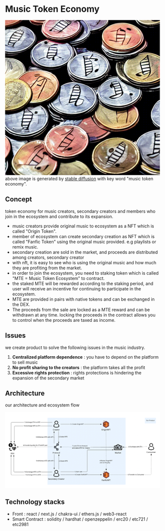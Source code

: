 # Music Token Economy

![mainImg](./assets/image.png)  
above image is generated by [stable diffusion](https://github.com/CompVis/stable-diffusion) with key word "music token economy".

## Concept

token economy for music creators, secondary creators and members who join in the ecosystem and contribute to its expansion.

- music creators provide original music to ecosystem as a NFT which is called "Origin Token".
- member of ecosystem can create secondary creation as NFT which is called "Fanfic Token" using the original music provided. e.g playlists or remix music.
- secondary creation are sold in the market, and proceeds are distributed among creators, secondary creator
- with nft, it is easy to see who is using the original music and how much they are profiting from the market.
- in order to join the ecosystem, you need to staking token which is called "MTE = Music Token Ecosystem" to contract.
- the staked MTE will be rewarded according to the staking period, and user will receive an incentive for continuing to participate in the ecosystem.
- MTE are provided in pairs with native tokens and can be exchanged in the DEX.
- The proceeds from the sale are locked as a MTE reward and can be withdrawn at any time. locking the proceeds in the contract allows you to control when the proceeds are taxed as income.

## Issues

we create product to solve the following issues in the music industry.

1. **Centralized platform dependence** : you have to depend on the platform to sell music
2. **No profit sharing to the creators** : the platform takes all the profit
3. **Excessive rights protection** : rights protections is hindering the expansion of the secondary market

## Architecture

our architecture and ecosystem flow

![mainImg](./assets/architecture.png)

## Technology stacks

- Front : react / next.js / chakra-ui / ethers.js / web3-react
- Smart Contract : solidity / hardhat / openzeppelin / erc20 / etc721 / etc2981
